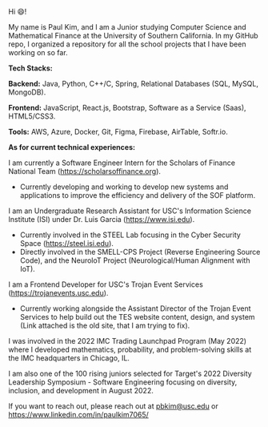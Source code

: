 Hi 😄! 

My name is Paul Kim, and I am a Junior studying Computer Science and Mathematical Finance at the University of Southern California. In my GitHub repo, I organized a repository for all the school projects that I have been working on so far.

**Tech Stacks:**

**Backend:** Java, Python, C++/C, Spring, Relational Databases (SQL, MySQL, MongoDB).

**Frontend:** JavaScript, React.js, Bootstrap, Software as a Service (Saas), HTML5/CSS3.

**Tools:** AWS, Azure, Docker, Git, Figma, Firebase, AirTable, Softr.io.

**As for current technical experiences:**

I am currently a Software Engineer Intern for the Scholars of Finance National Team (https://scholarsoffinance.org). 
  - Currently developing and working to develop new systems and applications to improve the efficiency and delivery of the SOF platform.
 
I am an Undergraduate Research Assistant for USC's Information Science Institute (ISI) under Dr. Luis Garcia (https://www.isi.edu).
  - Currently involved in the STEEL Lab focusing in the Cyber Security Space (https://steel.isi.edu).
  - Directly involved in the SMELL-CPS Project (Reverse Engineering Source Code), and the NeuroloT Project (Neurological/Human Alignment with IoT).

I am a Frontend Developer for USC's Trojan Event Services (https://trojanevents.usc.edu).
  - Currently working alongside the Assistant Director of the Trojan Event Services to help build out the TES website content, design, and system (Link attached is the old site, that I am trying to fix).

I was involved in the 2022 IMC Trading Launchpad Program (May 2022) where I developed mathematics, probability, and problem-solving skills at the IMC headquarters in Chicago, IL. 

I am also one of the 100 rising juniors selected for Target's 2022 Diversity Leadership Symposium - Software Engineering focusing on diversity, inclusion, and development in August 2022.

If you want to reach out, please reach out at pbkim@usc.edu or https://www.linkedin.com/in/paulkim7065/
